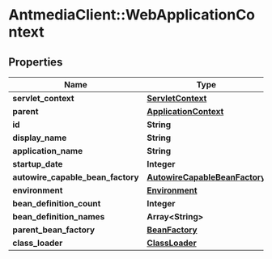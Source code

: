 # AntmediaClient::WebApplicationContext

## Properties
Name | Type | Description | Notes
------------ | ------------- | ------------- | -------------
**servlet_context** | [**ServletContext**](ServletContext.md) |  | [optional] 
**parent** | [**ApplicationContext**](ApplicationContext.md) |  | [optional] 
**id** | **String** |  | [optional] 
**display_name** | **String** |  | [optional] 
**application_name** | **String** |  | [optional] 
**startup_date** | **Integer** |  | [optional] 
**autowire_capable_bean_factory** | [**AutowireCapableBeanFactory**](AutowireCapableBeanFactory.md) |  | [optional] 
**environment** | [**Environment**](Environment.md) |  | [optional] 
**bean_definition_count** | **Integer** |  | [optional] 
**bean_definition_names** | **Array&lt;String&gt;** |  | [optional] 
**parent_bean_factory** | [**BeanFactory**](BeanFactory.md) |  | [optional] 
**class_loader** | [**ClassLoader**](ClassLoader.md) |  | [optional] 


